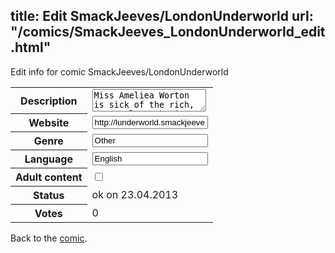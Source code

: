 title: Edit SmackJeeves/LondonUnderworld
url: "/comics/SmackJeeves_LondonUnderworld_edit.html"
---
Edit info for comic SmackJeeves/LondonUnderworld

<form name="comic" action="http://gaepostmail.appengine.com/comic" name="post">
<table class="comicinfo">
<tr>
<th>Description</th><td><textarea name="description">Miss Ameliea Worton is sick of the rich, upper class, boring world she has been brought up in. She seeks entertainment from London's dark under belly, making friends with crooks and con artists and playing their games against the aristocracy she has grown bitter of. But, when Ameliea decides to join forces with the king of the London Underworld, she discovers how naive she has been, and how dangerous London can really be.</textarea></td>
</tr>
<tr>
<th>Website</th><td><input type="text" name="url" value="http://lunderworld.smackjeeves.com/comics/"/></td>
</tr>
<tr>
<th>Genre</th><td><input type="text" name="genre" value="Other"/></td>
</tr>
<tr>
<th>Language</th><td><input type="text" name="language" value="English"/></td>
</tr>
<tr>
<th>Adult content</th><td><input type="checkbox" name="adult" value="adult" /></td>
</tr>
<tr>
<th>Status</th><td>ok on 23.04.2013</td>
</tr>
<tr>
<th>Votes</th><td>0</div></td>
</tr>
</table>
</form>

Back to the [comic](/comics/SmackJeeves_LondonUnderworld.html).
